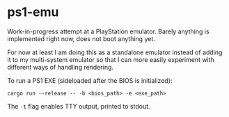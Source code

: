 # ps1-emu

Work-in-progress attempt at a PlayStation emulator. Barely anything is implemented right now, does not boot anything yet.

For now at least I am doing this as a standalone emulator instead of adding it to my multi-system emulator so that I can more easily experiment with different ways of handling rendering.

To run a PS1 EXE (sideloaded after the BIOS is initialized):
```
cargo run --release -- -b <bios_path> -e <exe_path>
```

The `-t` flag enables TTY output, printed to stdout.
